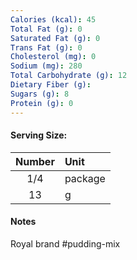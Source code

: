 ```yaml
---
Calories (kcal): 45
Total Fat (g): 0
Saturated Fat (g): 0
Trans Fat (g): 0
Cholesterol (mg): 0
Sodium (mg): 280
Total Carbohydrate (g): 12
Dietary Fiber (g): 
Sugars (g): 8
Protein (g): 0
---
```

#### Serving Size:

| Number | Unit    |
| :----: | :------ |
|  1/4   | package |
|   13   | g       |
#### Notes

Royal brand #pudding-mix
